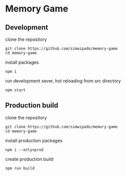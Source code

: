 # Memory Game

## Development
clone the repository 
```
git clone https://github.com/simwipado/memory-game
cd memory-game
```
install packages
```
npm i
```
run development sever, hot reloading from src directory
```
npm start
```

## Production build
clone the repository 
```
git clone https://github.com/simwipado/memory-game
cd memory-game
```
install production packages
```
npm i --only=prod
```
create production build
```
npm run build
```